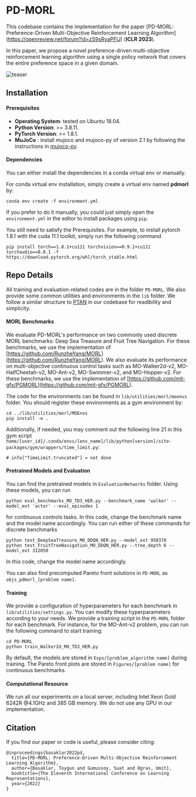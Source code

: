 # PD-MORL

This codebase contains the implementation for the paper [PD-MORL: Preference-Driven Multi-Objective Reinforcement Learning Algorithm] (<https://openreview.net/forum?id=zS9sRyaPFlJ>) (**ICLR 2023**). 

In this paper, we propose a novel preference-driven multi-objective reinforcement learning algorithm using a single policy network that covers the entire preference space in a given domain.

![teaser](images/teaser.gif)

## Installation

#### Prerequisites

- **Operating System**: tested on Ubuntu 18.04.
- **Python Version**: >= 3.8.11.
- **PyTorch Version**: >= 1.8.1.
- **MuJoCo** : install mujoco and mujoco-py of version 2.1 by following the instructions in [mujoco-py](<https://github.com/openai/mujoco-py>).

#### Dependencies

You can either install the dependencies in a conda virtual env or manually. 

For conda virtual env installation, simply create a virtual env named **pdmorl** by:

```
conda env create -f environment.yml
```

If you prefer to do it manually, you could just simply open the `environment.yml` in the editor to install packages using `pip`.

You still need to satisfy the Prerequisites.
For example, to install pytorch 1.8.1 with the cuda 11.1 toolkit, simply run the following command 
```
pip install torch==1.8.1+cu111 torchvision==0.9.1+cu111 torchaudio==0.8.1 -f https://download.pytorch.org/whl/torch_stable.html
```

## Repo Details

All training and evaluation-related codes are in the folder `PD-MORL`. We also provide some common utilities and environments in the `lib` folder. We follow a similar structure to [PTAN](<https://github.com/Shmuma/ptan>) in our codebase for readibility and simplicity.

#### MORL Benchmarks
We evaluate PD-MORL's performance on two commonly used discrete MORL benchmarks: Deep Sea Treasure and Fruit Tree Navigation. For these benchmarks, we use the implementation of [https://github.com/RunzheYang/MORL](<https://github.com/RunzheYang/MORL>). We also evaluate its performance on multi-objective continuous control tasks such as MO-Walker2d-v2, MO-HalfCheetah-v2, MO-Ant-v2, MO-Swimmer-v2, and MO-Hopper-v2. For these benchmarks, we use the implementation of [https://github.com/mit-gfx/PGMORL](<https://github.com/mit-gfx/PGMORL>).

The code for the environments can be found in `lib/utilities/morl/moenvs` folder. You should register these environments as a gym environment by:

```
cd ../lib/utilities/morl/MOEnvs
pip install -e .
```

Additionally, if needed, you may comment out the following line 21 in this gym script `home/[user_id]/.conda/envs/[env_name]/lib/python[version]/site-packages/gym/wrappers/time_limit.py`:
```
# info["TimeLimit.truncated"] = not done
```
#### Pretrained Models and Evaluation

You can find the pretrained models in `EvaluationNetworks` folder. Using these models, you can run 

```
python eval_benchmarks_MO_TD3_HER.py --benchmark_name 'walker' --model_ext 'actor' --eval_episodes 1
```

for continuous controls tasks. In this code, change the benchmark name and the model name accordingly.
You can run either of these commands for discrete benchmarks

```
python test_DeepSeaTreasure_MO_DDQN_HER.py --model_ext 950370
python test_FruitTreeNavigation_MO_DDQN_HER.py --tree_depth 6 --model_ext 312050
```
In this code, change the model name accordingly.

You can also find precomputed Pareto front solutions  in `PD-MORL` as `objs_pdmorl_[problem name]`.


#### Training

We provide a configuration of hyperparameters for each benchmark in `lib/utilities/settings.py`. You can modify these hyperparameters according to your needs.
We provide a training script in the `PD-MORL` folder for each benchmark. For instance, for the MO-Ant-v2 problem, you can run the following command to start training:

```
cd PD-MORL
python train_Walker2d_MO_TD3_HER.py
```

By default, the models are stored in `Exps/[problem_algorithm name]` during training. The Pareto front plots are stored in `Figures/[problem name]` for continuous benchmarks.


#### Computational Resource

We run all our experiments on a local server, including Intel Xeon Gold 6242R @4.1GHz and 385 GB memory. We do not use any GPU in our implementation. 

## Citation

If you find our paper or code is useful, please consider citing: 

```
@inproceedings{basaklar2022pd,
  title={PD-MORL: Preference-Driven Multi-Objective Reinforcement Learning Algorithm},
  author={Basaklar, Toygun and Gumussoy, Suat and Ogras, Umit},
  booktitle={The Eleventh International Conference on Learning Representations},
  year={2022}
}
```
